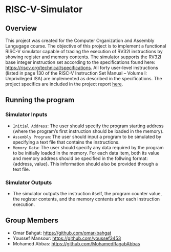 # RISC-V-Simulator
  
## Overview
This project was created for the Computer Organization and Assembly Langugage course. The objective of this project is to implement a functional RISC-V simulator capable of tracing the execution of RV32I instructions by showing register and memory contents. The simulator  supports the RV32I base integer instruction set according to the specifications found here: https://riscv.org/technical/specifications. All forty user-level instructions (listed in page 130 of the RISC-V Instruction Set Manual – Volume I: Unprivileged ISA) are implemented as described in the specifications. The project specifics are included in the project report [here](https://github.com/omar-bahgat/RISC-V-Simulator/blob/main/Project%20Report.pdf).

## Running the program

### Simulator Inputs
* <code>Initial Address</code>: The user should specify the program starting address (where the program’s first instruction should be loaded in the memory). <br>
* <code>Assembly Program</code>: The user should input a program to be simulated by specifying a text file that contains the instructions. <br>
* <code>Memory Data</code>: The user should specify any data required by the program to be initially loaded in the memory. For each data item, both its value and memory address should be specified in the follwing format: {address, value}. This information should also be provided through a text file. <br>

### Simulator Outputs
* The simulator outputs the instruction itself, the program counter value, the register contents, and the memory contents after each instruction execution.

## Group Members
* Omar Bahgat: https://github.com/omar-bahgat <br>
* Youssef Mansour: https://github.com/youssef3453 <br>
* Mohamed Abbas: https://github.com/MohamedRagabAbbas <br>



